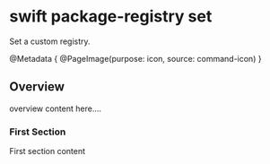 # swift package-registry set

Set a custom registry.

@Metadata {
    @PageImage(purpose: icon, source: command-icon)
}

## Overview

overview content here....

### First Section

First section content
